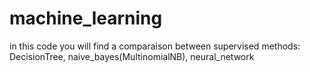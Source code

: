 # machine_learning
in this code you will find a comparaison between supervised methods:
DecisionTree,
naive_bayes(MultinomialNB),
neural_network
